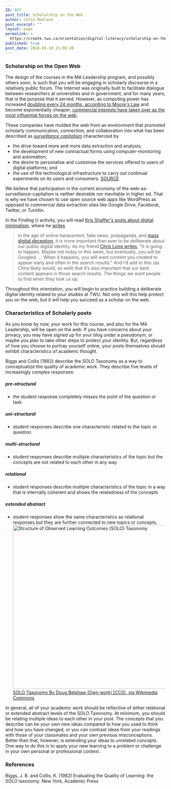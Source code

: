 ```yaml
---
ID: 937
post_title: Scholarship on the Web
author: Colin Madland
post_excerpt: ""
layout: page
permalink: >
  https://create.twu.ca/orientation/digital-literacy/scholarship-on-the-web/
published: true
post_date: 2018-03-10 21:00:20
---
```

<h3>Scholarship on the Open Web</h3>

The design of the courses in the MA Leadership program, and possibly others soon, is such that you will be engaging in scholarly discourse in a relatively public forum. The Internet was originally built to facilitate dialogue between researchers at universities and in government, and for many years, that is the purpose that it served. However, as computing power has increased <a href="https://en.wikipedia.org/wiki/Moore%27s_law">doubling every 24 months, according to Moore's Law</a> and become exponentially cheaper, <a href="https://en.wikipedia.org/wiki/List_of_largest_Internet_companies">commercial interests have taken over as the most influential forces on the web</a>.

These companies have molded the web from an environment that promoted scholarly communication, connection, and collaboration into what has been described as <a href="https://en.wikipedia.org/wiki/Surveillance_capitalism"><em>surveillance capitalism</em></a> characterized by
- the drive toward more and more data extraction and analysis;
- the development of new contractual forms using computer-monitoring and automation;
- the desire to personalise and customise the services offered to users of digital platforms; and
- the use of the technological infrastructure to carry out continual experiments on its users and consumers.
<a href="https://algocracy.wordpress.com/2016/03/21/the-logic-of-surveillance-capitalism/">SOURCE</a>

We believe that participation in the current economy of the web-as-surveillance-capitalism is neither desirable nor inevitable in higher ed. That is why we have chosen to use open source web apps like WordPress as opposed to commercial data extraction sites like Google Drive, Facebook, Twitter, or Turnitin.

In the Finding U activity, you will read <a href="https://pushpullfork.com/tag/digital-minimalism/">Kris Shaffer's posts about digital minimalism</a>, where he <a href="https://pushpullfork.com/digital-minimalism-being-deliberate-about-digital-identity/">writes</a>

<blockquote>
  In the age of online harassment, fake news, propaganda, and <a href="http://www.digitalpedagogylab.com/hybridped/truthy-lies-surreal-truths/">mass digital deception</a>, it is more important than ever to be deliberate about our public digital identity. As my friend <a href="http://cplong.org/2013/09/the-googled-graduate-student/">Chris Long writes</a>, "It is going to happen. Maybe not today or this week, but eventually, you will be Googled. … When it happens, you will want content you created to appear early and often in the search results." And I’d add to this (as Chris likely would, as well) that it’s also important that our best content appears in those search results. The things we want people to find when they look us up.
</blockquote>

Throughout this orientation, you will begin to practice building a deliberate digital identity related to your studies at TWU. Not only will this help protect you on the web, but it will help you succeed as a scholar on the web.

<h3>Characteristics of Scholarly posts</h3>

As you know by now, your work for this course, and also for the MA Leadership, will be open on the web. If you have concerns about your privacy, you may have signed up for your blog under a pseudonym, or maybe you plan to take other steps to protect your identity. But, regardless of how you choose to portray yourself online, your posts themselves should exhibit characteristics of academic thought.

Biggs and Collis (1982) describe the SOLO Taxonomy as a way to conceptualize the quality of academic work. They describe five levels of increasingly complex responses:

<h5>pre-structural</h5>

<ul>
<li>the student response completely misses the point of the question or task</li>
</ul>

<h5>uni-structural</h5>

<ul>
<li>student responses describe one characteristic related to the topic or question</li>
</ul>

<h5>multi-structural</h5>

<ul>
<li>student responses describe multiple characteristics of the topic but the concepts are not related to each other in any way</li>
</ul>

<h5>relational</h5>

<ul>
<li>student responses describe multiple characteristics of the topic in a way that is internally coherent and shows the relatedness of the concepts</li>
</ul>

<h5>extended abstract</h5>

<ul>
<li>student responses show the same characteristics as relational responses but they are further connected to new topics or concepts.
<a title="By Doug Belshaw (Own work) [CC0], via Wikimedia Commons" href="https://commons.wikimedia.org/wiki/File%3AStructure_of_Observed_Learning_Outcomes_(SOLO)Taxonomy.png"><img src="https://upload.wikimedia.org/wikipedia/commons/thumb/a/af/Structure_of_Observed_Learning_Outcomes_%28SOLO%29_Taxonomy.png/512px-Structure_of_Observed_Learning_Outcomes_%28SOLO%29_Taxonomy.png" alt="Structure of Observed Learning Outcomes (SOLO) Taxonomy" width="512" />SOLO Taxonomy By Doug Belshaw (Own work) [CC0], via Wikimedia Commons</a></li>
</ul>

In general, all of your academic work should be reflective of either relational or extended abstract levels of the SOLO Taxonomy. At minimum, you should be relating multiple ideas to each other in your post. The concepts that you describe can be your own new ideas compared to how you used to think and how you have changed, or you can contrast ideas from your readings with those of your classmates and your own previous misconceptions. Better than that, however, is extending your ideas to unrelated concepts. One way to do this is to apply your new learning to a problem or challenge in your own personal or professional context.

<h3>References</h3>

Biggs, J. B. and Collis, K. (1982) Evaluating the Quality of Learning: the SOLO taxonomy. New York, Academic Press